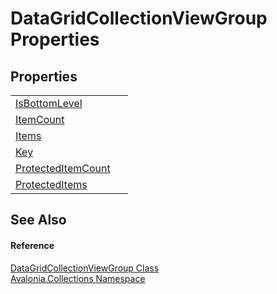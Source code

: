 # DataGridCollectionViewGroup Properties




## Properties
<table>
<tr>
<td><a href="P_Avalonia_Collections_DataGridCollectionViewGroup_IsBottomLevel">IsBottomLevel</a></td>
<td> </td>
</tr>
<tr>
<td><a href="P_Avalonia_Collections_DataGridCollectionViewGroup_ItemCount">ItemCount</a></td>
<td> </td>
</tr>
<tr>
<td><a href="P_Avalonia_Collections_DataGridCollectionViewGroup_Items">Items</a></td>
<td> </td>
</tr>
<tr>
<td><a href="P_Avalonia_Collections_DataGridCollectionViewGroup_Key">Key</a></td>
<td> </td>
</tr>
<tr>
<td><a href="P_Avalonia_Collections_DataGridCollectionViewGroup_ProtectedItemCount">ProtectedItemCount</a></td>
<td> </td>
</tr>
<tr>
<td><a href="P_Avalonia_Collections_DataGridCollectionViewGroup_ProtectedItems">ProtectedItems</a></td>
<td> </td>
</tr>
</table>

## See Also


#### Reference
<a href="T_Avalonia_Collections_DataGridCollectionViewGroup">DataGridCollectionViewGroup Class</a>  
<a href="N_Avalonia_Collections">Avalonia.Collections Namespace</a>  

